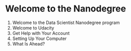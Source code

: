 # Welcome to the Nanodegree

  1. Welcome to the Data Scientist Nanodegree program
  2. Welcome to Udacity
  3. Get Help with Your Account
  4. Setting Up Your Computer
  5. What Is Ahead?
